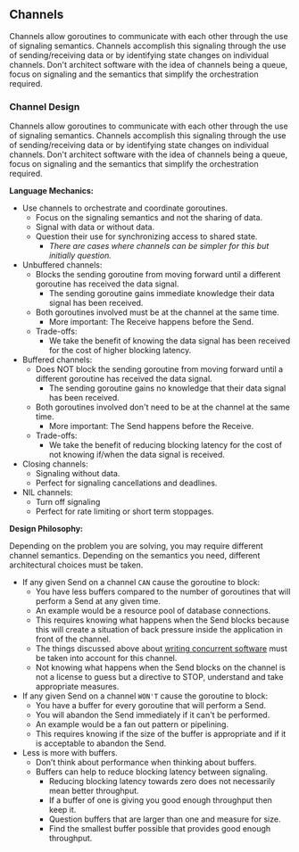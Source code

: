 ## Channels

Channels allow goroutines to communicate with each other through the use of signaling semantics. Channels accomplish this signaling through the use of sending/receiving data or by identifying state changes on individual channels. Don't architect software with the idea of channels being a queue, focus on signaling and the semantics that simplify the orchestration required.

### Channel Design

Channels allow goroutines to communicate with each other through the use of signaling semantics. Channels accomplish this signaling through the use of sending/receiving data or by identifying state changes on individual channels. Don't architect software with the idea of channels being a queue, focus on signaling and the semantics that simplify the orchestration required.

**Language Mechanics:**

* Use channels to orchestrate and coordinate goroutines.
  * Focus on the signaling semantics and not the sharing of data.
  * Signal with data or without data.
  * Question their use for synchronizing access to shared state.
    * _There are cases where channels can be simpler for this but initially question._
* Unbuffered channels:
  * Blocks the sending goroutine from moving forward until a different goroutine has received the data signal.
    * The sending goroutine gains immediate knowledge their data signal has been received.
  * Both goroutines involved must be at the channel at the same time.
    * More important: The Receive happens before the Send.
  * Trade-offs:
    * We take the benefit of knowing the data signal has been received for the cost of higher blocking latency.
* Buffered channels:
  * Does NOT block the sending goroutine from moving forward until a different goroutine has received the data signal.
    * The sending goroutine gains no knowledge that their data signal has been received.
  * Both goroutines involved don't need to be at the channel at the same time.
    * More important: The Send happens before the Receive.
  * Trade-offs:
    * We take the benefit of reducing blocking latency for the cost of not knowing if/when the data signal is received.
* Closing channels:
  * Signaling without data.
  * Perfect for signaling cancellations and deadlines.
* NIL channels:
  * Turn off signaling
  * Perfect for rate limiting or short term stoppages.

**Design Philosophy:**

Depending on the problem you are solving, you may require different channel semantics. Depending on the semantics you need, different architectural choices must be taken.

* If any given Send on a channel `CAN` cause the goroutine to block:
  * You have less buffers compared to the number of goroutines that will perform a Send at any given time.
  * An example would be a resource pool of database connections.
  * This requires knowing what happens when the Send blocks because this will create a situation of back pressure inside the application in front of the channel.
  * The things discussed above about [writing concurrent software](https://github.com/ardanlabs/gotraining/blob/master/reading/design_guidelines.md#writing-concurrent-software) must be taken into account for this channel.
  * Not knowing what happens when the Send blocks on the channel is not a license to guess but a directive to STOP, understand and take appropriate measures.
* If any given Send on a channel `WON'T` cause the goroutine to block:
  * You have a buffer for every goroutine that will perform a Send.
  * You will abandon the Send immediately if it can't be performed.
  * An example would be a fan out pattern or pipelining.
  * This requires knowing if the size of the buffer is appropriate and if it is acceptable to abandon the Send.
* Less is more with buffers.
  * Don’t think about performance when thinking about buffers.
  * Buffers can help to reduce blocking latency between signaling.
    * Reducing blocking latency towards zero does not necessarily mean better throughput.
    * If a buffer of one is giving you good enough throughput then keep it.
    * Question buffers that are larger than one and measure for size.
    * Find the smallest buffer possible that provides good enough throughput.
